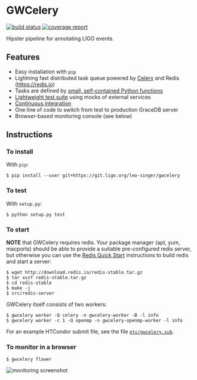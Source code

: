 # GWCelery

[![build status](https://git.ligo.org/leo-singer/gwcelery/badges/master/build.svg)](https://git.ligo.org/leo-singer/gwcelery/commits/master)
[![coverage report](https://git.ligo.org/leo-singer/gwcelery/badges/master/coverage.svg)](https://git.ligo.org/leo-singer/gwcelery/commits/master)

Hipster pipeline for annotating LIGO events.

## Features

 - Easy installation with `pip`
 - Lightning fast distributed task queue powered by
   [Celery](http://celeryproject.org) and Redis (https://redis.io)
 - Tasks are defined by [small, self-contained Python functions](https://git.ligo.org/leo-singer/gwcelery/tree/master/gwcelery/tasks)
 - [Lightweight test suite](https://git.ligo.org/leo-singer/gwcelery/tree/master/gwcelery/tests) using mocks of external services
 - [Continuous integration](https://git.ligo.org/leo-singer/gwcelery/pipelines)
 - One line of code to switch from test to production GraceDB server
 - Browser-based monitoring console (see below)

## Instructions

### To install

With `pip`:

	$ pip install --user git+https://git.ligo.org/leo-singer/gwcelery

### To test

With `setup.py`:

	$ python setup.py test

### To start

**NOTE** that GWCelery requires redis. Your package manager (apt, yum, macports)
should be able to provide a suitable pre-configured redis server, but otherwise
you can use the [Redis Quick Start](https://redis.io/topics/quickstart)
instructions to build redis and start a server:

	$ wget http://download.redis.io/redis-stable.tar.gz
	$ tar xvzf redis-stable.tar.gz
	$ cd redis-stable
	$ make -j
	$ src/redis-server

GWCelery itself consists of two workers:

	$ gwcelery worker -Q celery -n gwcelery-worker -B -l info
	$ gwcelery worker -c 1 -Q openmp -n gwcelery-openmp-worker -l info

For an example HTCondor submit file, see the file [`etc/gwcelery.sub`](https://git.ligo.org/leo-singer/gwcelery/blob/master/etc/gwcelery.sub).

### To monitor in a browser

	$ gwcelery flower

![monitoring screenshot](https://git.ligo.org/leo-singer/gwcelery/raw/master/etc/screenshot.png)
